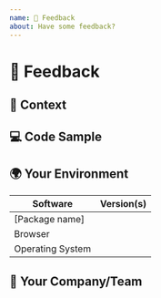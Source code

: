 ```yaml
---
name: 📝 Feedback
about: Have some feedback?
---
```


<!---
Thanks for filing an issue 😄! Before you submit, please read the following:

Search open/closed issues before submitting since someone might have posted the same thing before!
-->

# 📝 Feedback

<!--- Provide your feedback here -->

## 🔦 Context

<!--- How has this issue affected you? What are you trying to accomplish? -->


## 💻 Code Sample

<!-- If you have an example are seeing an error, please provide a code repository, gist or sample files to reproduce the issue -->

## 🌍 Your Environment

<!--- Include as many relevant details about the environment you experienced the issue in -->

| Software         | Version(s) |
| ---------------- | ---------- |
| [Package name]   |
| Browser          |
| Operating System |

## 🧢 Your Company/Team

<!--- Which product team is requesting this feedback? (i.e. Adobe/Photoshop) -->
